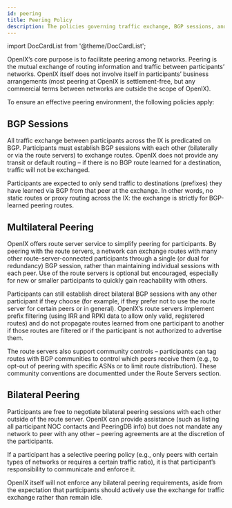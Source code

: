 ```yaml
---
id: peering
title: Peering Policy
description: The policies governing traffic exchange, BGP sessions, and multilateral and bilateral peering arrangements at OpenIX.
---
```


import DocCardList from '@theme/DocCardList';

OpenIX’s core purpose is to facilitate peering among networks. Peering is the mutual exchange of routing information and traffic between participants’ networks. OpenIX itself does not involve itself in participants’ business arrangements (most peering at OpenIX is settlement-free, but any commercial terms between networks are outside the scope of OpenIX).

To ensure an effective peering environment, the following policies apply:

## BGP Sessions

All traffic exchange between participants across the IX is predicated on BGP. Participants must establish BGP sessions with each other (bilaterally or via the route servers) to exchange routes. OpenIX does not provide any transit or default routing – if there is no BGP route learned for a destination, traffic will not be exchanged.

Participants are expected to only send traffic to destinations (prefixes) they have learned via BGP from that peer at the exchange. In other words, no static routes or proxy routing across the IX: the exchange is strictly for BGP-learned peering routes.

## Multilateral Peering

OpenIX offers route server service to simplify peering for participants. By peering with the route servers, a network can exchange routes with many other route-server-connected participants through a single (or dual for redundancy) BGP session, rather than maintaining individual sessions with each peer. Use of the route servers is optional but encouraged, especially for new or smaller participants to quickly gain reachability with others.

Participants can still establish direct bilateral BGP sessions with any other participant if they choose (for example, if they prefer not to use the route server for certain peers or in general). OpenIX’s route servers implement prefix filtering (using IRR and RPKI data to allow only valid, registered routes) and do not propagate routes learned from one participant to another if those routes are filtered or if the participant is not authorized to advertise them.

The route servers also support community controls – participants can tag routes with BGP communities to control which peers receive them (e.g., to opt-out of peering with specific ASNs or to limit route distribution). These community conventions are documentted under the Route Servers section.

## Bilateral Peering

Participants are free to negotiate bilateral peering sessions with each other outside of the route server. OpenIX can provide assistance (such as listing all participant NOC contacts and PeeringDB info) but does not mandate any network to peer with any other – peering agreements are at the discretion of the participants.

If a participant has a selective peering policy (e.g., only peers with certain types of networks or requires a certain traffic ratio), it is that participant’s responsibility to communicate and enforce it.

OpenIX itself will not enforce any bilateral peering requirements, aside from the expectation that participants should actively use the exchange for traffic exchange rather than remain idle.

<DocCardList />
